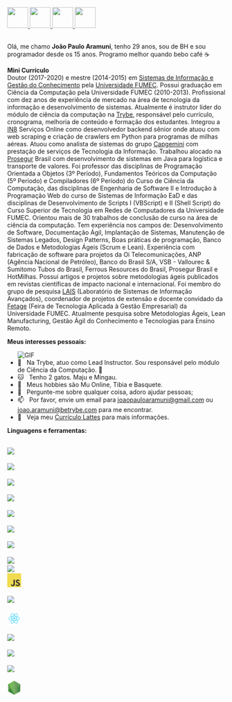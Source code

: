 <a href="https://github.com/joaopauloaramuni">
  <img src="https://image.flaticon.com/icons/png/512/25/25231.png" width="48px" height="48px">
</a> 
<a href="https://www.instagram.com/joaopauloaramuni/">
  <img src="https://image.flaticon.com/icons/png/512/87/87390.png" width="48px" height="48px">
</a> 
<a href="https://www.linkedin.com/in/joaopauloaramuni/">
  <img src="https://image.flaticon.com/icons/png/512/61/61109.png" width="48px" height="48px">
</a>
<a href="http://lattes.cnpq.br/1208427665892059">
  <img src="https://i.imgur.com/2iVxee6.png" width="48px" height="48px">
</a>

<br />
<br />

Olá, me chamo __João Paulo Aramuni__, tenho 29 anos, sou de BH e sou programador desde os 15 anos. Programo melhor quando bebo café :coffee:

__Mini Currículo__
<br />
Doutor (2017-2020) e mestre (2014-2015) em <a href="http://ppg.fumec.br/sigc/">Sistemas de Informação e Gestão do Conhecimento</a> pela <a href="http://www.fumec.br/">Universidade FUMEC</a>. Possui graduação em Ciência da Computação pela Universidade FUMEC (2010-2013). Profissional com dez anos de experiência de mercado na área de tecnologia da informação e desenvolvimento de sistemas. Atualmente é instrutor líder do módulo de ciência da computação na <a href="https://www.betrybe.com/">Trybe</a>, responsável pelo currículo, cronograma, melhoria de conteúdo e formação dos estudantes. Integrou a <a href="https://in8.com.br/">IN8</a> Serviços Online como desenvolvedor backend sênior onde atuou com web scraping e criação de crawlers em Python para programas de milhas aéreas. Atuou como analista de sistemas do grupo <a href="https://www.capgemini.com/br-pt/">Capgemini</a> com prestação de serviços de Tecnologia da Informação. Trabalhou alocado na <a href="https://www.prosegur.com.br/">Prosegur</a> Brasil com desenvolvimento de sistemas em Java para logística e transporte de valores. Foi professor das disciplinas de Programação Orientada a Objetos (3º Período), Fundamentos Teóricos da Computação (5º Período) e Compiladores (6º Período) do Curso de Ciência da Computação, das disciplinas de Engenharia de Software II e Introdução à Programação Web do curso de Sistemas de Informação EaD e das disciplinas de Desenvolvimento de Scripts I (VBScript) e II (Shell Script) do Curso Superior de Tecnologia em Redes de Computadores da Universidade FUMEC. Orientou mais de 30 trabalhos de conclusão de curso na área de ciência da computação. Tem experiência nos campos de: Desenvolvimento de Software, Documentação Ágil, Implantação de Sistemas, Manutenção de Sistemas Legados, Design Patterns, Boas práticas de programação, Banco de Dados e Metodologias Ágeis (Scrum e Lean). Experiência com fabricação de software para projetos da Oi Telecomunicações, ANP (Agência Nacional de Petróleo), Banco do Brasil S/A, VSB - Vallourec & Sumitomo Tubos do Brasil, Ferrous Resources do Brasil, Prosegur Brasil e HotMilhas. Possui artigos e projetos sobre metodologias ágeis publicados em revistas científicas de impacto nacional e internacional. Foi membro do grupo de pesquisa <a href="http://www.fumec.br/lais/index.html">LAIS</a> (Laboratório de Sistemas de Informação Avançados), coordenador de projetos de extensão e docente convidado da <a href="http://www.fumec.br/sites/fetage/">Fetage</a> (Feira de Tecnologia Aplicada à Gestão Empresarial) da Universidade FUMEC. Atualmente pesquisa sobre Metodologias Ágeis, Lean Manufacturing, Gestão Ágil do Conhecimento e Tecnologias para Ensino Remoto.


**Meus interesses pessoais:**

  <img align="right" alt="GIF" src="https://media1.giphy.com/media/13HgwGsXF0aiGY/giphy.gif" width="480px" />

- 💼 &nbsp; Na Trybe, atuo como Lead Instructor. Sou responsável pelo módulo de Ciência da Computação. :green_heart:
- :cat: &nbsp; Tenho 2 gatos. Maju e Mingau. 
- :basketball: &nbsp; Meus hobbies são Mu Online, Tibia e Basquete.
- 💬 &nbsp; Pergunte-me sobre qualquer coisa, adoro ajudar pessoas;
- 📫 &nbsp; Por favor, envie um email para joaopauloaramuni@gmail.com ou joao.aramuni@betrybe.com para me encontrar.
- 📝 &nbsp; Veja meu [Currículo Lattes](http://lattes.cnpq.br/1208427665892059) para mais informações.

**Linguagens e ferramentas:**  

<code>
<img height="32" src="https://camo.githubusercontent.com/7c9b27101ba491969d016f2f2427c3e066f7bd0b/68747470733a2f2f63646e2e7261776769742e636f6d2f6f64622f6f6666696369616c2d626173682d6c6f676f2f6d61737465722f6173736574732f4c6f676f732f4964656e746974792f504e472f424153485f6c6f676f2d7472616e73706172656e742d62672d636f6c6f722e706e67">
</code>

<code>
<img height="32" src="https://cdn3.iconfinder.com/data/icons/logos-and-brands-adobe/512/267_Python-512.png">
</code>

<code>
<img height="32" src="https://abeardyman.files.wordpress.com/2017/03/elixir-language-icon-300x300.png">
</code>

<code>
<img height="32" src="https://cdn.iconscout.com/icon/free/png-512/c-programming-569564.png">
</code>

<code>
<img height="32" src="https://f0.pngfuel.com/png/46/626/c-logo-png-clip-art.png">
</code>

<code>
<img height="32" src="https://image.flaticon.com/icons/png/512/226/226777.png">
</code>

<code>
<img height="32" src="https://www.playframework.com/assets/images/logos/3740142a5b6d7e5c73afc223f837c2ed-play_full_color.png">
</code>

<code>
<img height="32" src="https://camo.githubusercontent.com/f72f377226de9f17aa8de60aacd287069503c807/68747470733a2f2f63646e2e737667706f726e2e636f6d2f6c6f676f732f68746d6c2d352e737667"></code>

<code>
<img height="32" src="https://camo.githubusercontent.com/f68dff6e71f5f47d3cbb727b0112b162b2cf32a1/68747470733a2f2f63646e2e737667706f726e2e636f6d2f6c6f676f732f6373732d332e737667"></code>

<code>
<img height="32" src="https://raw.githubusercontent.com/github/explore/80688e429a7d4ef2fca1e82350fe8e3517d3494d/topics/javascript/javascript.png">
</code>

<code>
<img height="32" src="https://www.learnstorybook.com/intro-to-storybook/logo-jest.png">
</code>

<code>
<img height="32" src="https://raw.githubusercontent.com/github/explore/80688e429a7d4ef2fca1e82350fe8e3517d3494d/topics/react/react.png">
</code>

<code>
<img height="32" src="https://icons-for-free.com/iconfiles/png/512/development+logo+mysql+icon-1320184807686758112.png">
</code>

<code>
<img height="32" src="https://cdn.iconscout.com/icon/free/png-512/postgresql-226047.png">
</code>

<code>
<img height="32" src="https://img1.gratispng.com/20180702/evv/kisspng-mongodb-database-nosql-postgresql-mongo-5b39f9e31e31b4.5891115215305261791237.jpg">
</code>

<code>
<img height="32" src="https://raw.githubusercontent.com/github/explore/80688e429a7d4ef2fca1e82350fe8e3517d3494d/topics/nodejs/nodejs.png">
</code>
